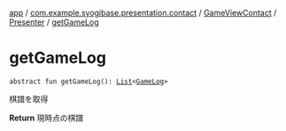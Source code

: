 [app](../../../index.md) / [com.example.syogibase.presentation.contact](../../index.md) / [GameViewContact](../index.md) / [Presenter](index.md) / [getGameLog](./get-game-log.md)

# getGameLog

`abstract fun getGameLog(): `[`List`](https://kotlinlang.org/api/latest/jvm/stdlib/kotlin.collections/-list/index.html)`<`[`GameLog`](../../../com.example.syogibase.data.entity/-game-log/index.md)`>`

棋譜を取得

**Return**
現時点の棋譜

